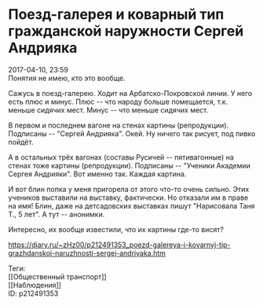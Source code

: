 Поезд-галерея и коварный тип гражданской наружности Сергей Андрияка
====================================================================

   
 2017-04-10, 23:59   
  Понятия не имею, кто это вообще.   
   
 Сажусь в поезд-галерею. Ходит на Арбатско-Покровской линии. У него есть плюс и минус. Плюс -- что народу больше помещается, т.к. меньше сидячих мест. Минус -- что меньше сидячих мест.   
   
 В первом и последнем вагоне на стенах картины (репродукции). Подписаны -- "Сергей Андрияка". Окей. Ну ничего так рисует, под пивко пойдёт.   
   
 А в остальных трёх вагонах (составы Русичей -- пятивагонные) на стенах тоже картины (репродукции). Подписаны -- "Ученики Академии Сергея Андрияки". Вот именно так. Каждая картина.   
   
 И вот блин попка у меня пригорела от этого что-то очень сильно. Этих учеников выставили на выставку, фактически. Но отказали им в праве на имя! Блин, даже на детсадовских выставках пишут "Нарисовала Таня Т., 5 лет". А тут -- анонимки.   
   
 Интересно, их вообще известили, что их картины где-то висят?   
    
 <https://diary.ru/~zHz00/p212491353_poezd-galereya-i-kovarnyj-tip-grazhdanskoj-naruzhnosti-sergej-andriyaka.htm>   
   
 Теги:   
 [[Общественный транспорт]]   
 [[Наблюдения]]   
 ID: p212491353